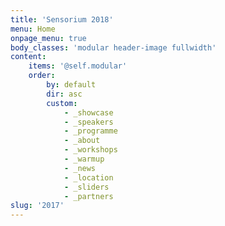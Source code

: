 ```yaml
---
title: 'Sensorium 2018'
menu: Home
onpage_menu: true
body_classes: 'modular header-image fullwidth'
content:
    items: '@self.modular'
    order:
        by: default
        dir: asc
        custom:
            - _showcase
            - _speakers
            - _programme
            - _about
            - _workshops
            - _warmup
            - _news
            - _location
            - _sliders
            - _partners
slug: '2017'
---
```


